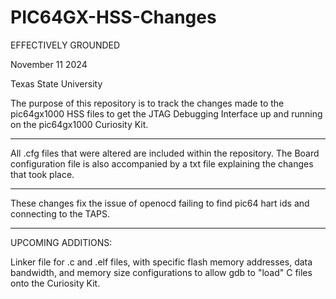 # PIC64GX-HSS-Changes

EFFECTIVELY GROUNDED


November 11 2024


Texas State University

 
The purpose of this repository is to track the changes made 
to the pic64gx1000 HSS files to get the JTAG Debugging Interface up and running on the 
pic64gx1000 Curiosity Kit.

-----------------------------------------------------------------------

All .cfg files that were altered are included within the repository. The Board 
configuration file is also accompanied by a txt file explaining the changes that took place.

----------------------------------------------------------------------------------------------

These changes fix the issue of openocd failing to find pic64 hart ids and connecting
to the TAPS. 


---------------------------------------------------------------------------------------
UPCOMING ADDITIONS:

Linker file for .c and .elf files, with specific flash memory addresses, data bandwidth, and
memory size configurations to allow gdb to "load" C files onto the Curiosity Kit.

 

